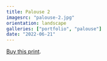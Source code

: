 ```yaml
---
title: Palouse 2
imagesrc: "palouse-2.jpg"
orientation: landscape
galleries: ["portfolio", "palouse"]
date: "2022-06-21"
---
```


[Buy this print](https://weshargrovephotography.square.site/product/palouse-2/57).
